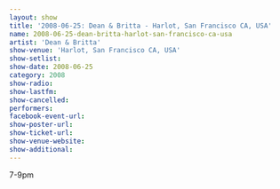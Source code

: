 ```yaml
---
layout: show
title: '2008-06-25: Dean & Britta - Harlot, San Francisco CA, USA'
name: 2008-06-25-dean-britta-harlot-san-francisco-ca-usa
artist: 'Dean & Britta'
show-venue: 'Harlot, San Francisco CA, USA'
show-setlist: 
show-date: 2008-06-25
category: 2008
show-radio: 
show-lastfm: 
show-cancelled: 
performers: 
facebook-event-url: 
show-poster-url: 
show-ticket-url: 
show-venue-website: 
show-additional: 
---
```


7-9pm